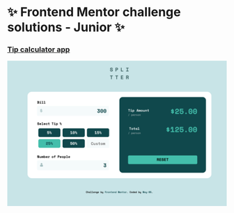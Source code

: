 # ✨ Frontend Mentor challenge solutions - Junior ✨

### [Tip calculator app](https://github.com/May-95/frontendmentor-challenges/tree/main/Junior/Tip%20calculator)
![](https://github.com/May-95/frontendmentor-challenges/blob/main/Junior/Tip%20calculator/desktop-view.png)
